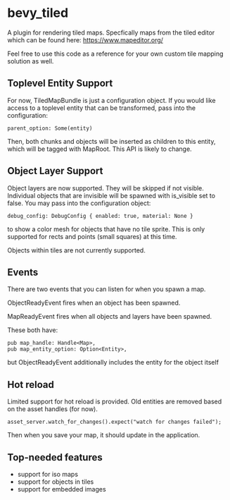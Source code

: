 # bevy_tiled
A plugin for rendering tiled maps. Specfically maps from the tiled editor which can be found here:
https://www.mapeditor.org/

Feel free to use this code as a reference for your own custom tile mapping solution as well.

## Toplevel Entity Support

For now, TiledMapBundle is just a configuration object. If you would like access to a toplevel entity that can be transformed, pass into the configuration:

    parent_option: Some(entity)

Then, both chunks and objects will be inserted as children to this entity, which will be tagged with MapRoot. This API is likely to change.
## Object Layer Support

Object layers are now supported. They will be skipped if not visible. Individual objects that are invisible
will be spawned with is_visible set to false. You may pass into the configuration object:

    debug_config: DebugConfig { enabled: true, material: None }

to show a color mesh for objects that have no tile sprite. This is only supported for rects and points (small squares) at this time.

Objects within tiles are not currently supported.

## Events

There are two events that you can listen for when you spawn a map.

ObjectReadyEvent fires when an object has been spawned.

MapReadyEvent fires when all objects and layers have been spawned.

These both have:

    pub map_handle: Handle<Map>,
    pub map_entity_option: Option<Entity>,

but ObjectReadyEvent additionally includes the entity for the object itself

## Hot reload

Limited support for hot reload is provided. Old entities are removed based on the asset handles (for now).

    asset_server.watch_for_changes().expect("watch for changes failed");

Then when you save your map, it should update in the application.

## Top-needed features

  * support for iso maps
  * support for objects in tiles
  * support for embedded images

  